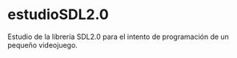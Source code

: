 # estudioSDL2.0

Estudio de la librería SDL2.0 para el intento de programación de un pequeño videojuego.
